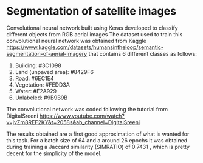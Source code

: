 # Segmentation of satellite images
Convolutional neural network built using Keras developed to classify different objects from RGB aerial images
The dataset used to train this convolutional neural network was obtained from Kaggle
https://www.kaggle.com/datasets/humansintheloop/semantic-segmentation-of-aerial-imagery
that contains 6 different classes as follows:
   1. Building: #3C1098
   2. Land (unpaved area): #8429F6
   3. Road: #6EC1E4
   4. Vegetation: #FEDD3A
   5. Water: #E2A929
   6. Unlabeled: #9B9B9B
   
  The convolutional network was coded following the tutorial from DigitalSreeni
  https://www.youtube.com/watch?v=jvZm8REF2KY&t=2058s&ab_channel=DigitalSreeni
  
  The results obtained are a first good approximation of what is wanted for this task.
  For a batch size of 64 and a around 26 epochs it was obtained during training a Jaccard similarity (SIMRATIO) of 0.7431 , which is pretty decent for the simplicity of the model.
